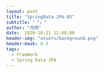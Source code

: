```yaml
---
layout: post
title: "SpringData JPA-03"
subtitle: "「」"
author: "月明"
date:  2020-10-11 21:48:00
header-img: "assets/background.png"
header-mask: 0.3
tags:
  - FramWork
  - Spring Data JPA
---
```



